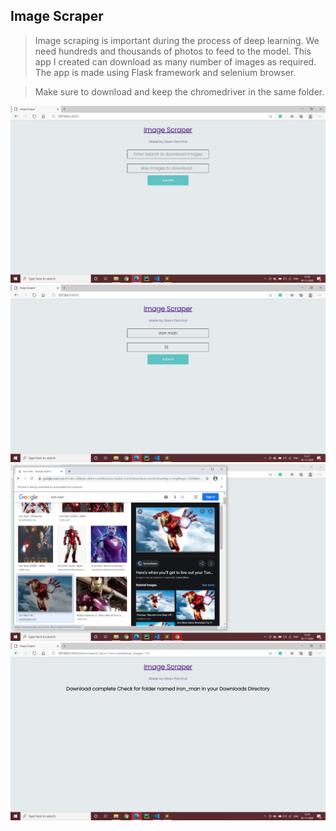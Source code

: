 ## Image Scraper

> Image scraping is important during the process of deep learning. We need hundreds and thousands of photos to feed to the model. This app I created can download as many number of images as required. 
> The app is made using Flask framework and selenium browser. 

> Make sure to download and keep the chromedriver in the same folder.  



![](https://github.com/Utsav-27/Image-Scrapper/blob/master/img1.png)
![](https://github.com/Utsav-27/Image-Scrapper/blob/master/img2.png)
![](https://github.com/Utsav-27/Image-Scrapper/blob/master/img3.png)
![](https://github.com/Utsav-27/Image-Scrapper/blob/master/img4.png)
